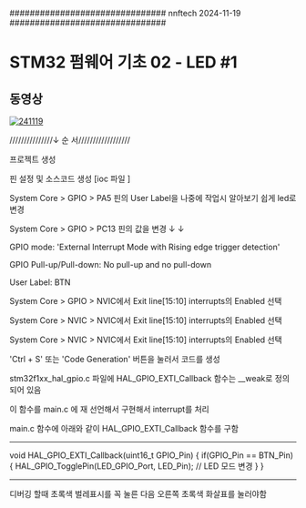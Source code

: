 ############################### nnftech 2024-11-19 ###############################

# STM32 펌웨어 기초 02 - LED #1 

## 동영상 ##
[![241119](https://i.vimeocdn.com/video/1031400673.jpg)](https://vimeo.com/1031400673)

///////////////↓ 순 서////////////////// 

프로젝트 생성

핀 설정 및 소스코드 생성 [ioc 파일 ]

System Core > GPIO > PA5 핀의 User Label을 나중에 작업시 알아보기 쉽게 led로 변경

System Core > GPIO > PC13 핀의 값을 변경 ↓ ↓

GPIO mode: 'External Interrupt Mode with Rising edge trigger detection'

GPIO Pull-up/Pull-down: No pull-up and no pull-down

User Label: BTN

System Core > GPIO > NVIC에서 Exit line[15:10] interrupts의 Enabled 선택

System Core > NVIC > NVIC에서 Exit line[15:10] interrupts의 Enabled 선택

System Core > NVIC > NVIC에서 Exit line[15:10] interrupts의 Enabled 선택

'Ctrl + S' 또는 'Code Generation' 버튼을 눌러서 코드를 생성

stm32f1xx_hal_gpio.c 파일에 HAL_GPIO_EXTI_Callback 함수는 __weak로 정의되어 있음

이 함수를 main.c 에 재 선언해서 구현해서 interrupt를 처리

main.c 함수에 아래와 같이 HAL_GPIO_EXTI_Callback 함수를 구함

---------------------------------------------------------------------------------
void HAL_GPIO_EXTI_Callback(uint16_t GPIO_Pin)
{
	if(GPIO_Pin == BTN_Pin)
	{
		HAL_GPIO_TogglePin(LED_GPIO_Port, LED_Pin);  // LED 모드 변경
	}
}

-----------------------------------------------------------------------------------


디버깅 할때 초록색 벌레표시를 꼭 눌른 다음 오른쪽 초록색 화살표를 눌러야함 
